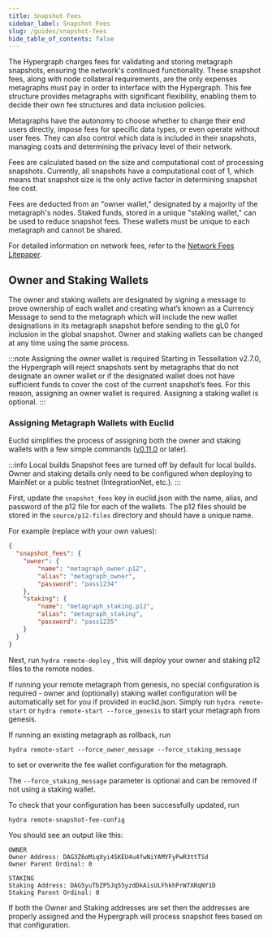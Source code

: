 ```yaml
---
title: Snapshot Fees
sidebar_label: Snapshot Fees
slug: /guides/snapshot-fees
hide_table_of_contents: false
---
```


<intro-end />

The Hypergraph charges fees for validating and storing metagraph snapshots, ensuring the network's continued functionality. These snapshot fees, along with node collateral requirements, are the only expenses metagraphs must pay in order to interface with the Hypergraph. This fee structure provides metagraphs with significant flexibility, enabling them to decide their own fee structures and data inclusion policies.

Metagraphs have the autonomy to choose whether to charge their end users directly, impose fees for specific data types, or even operate without user fees. They can also control which data is included in their snapshots, managing costs and determining the privacy level of their network.

Fees are calculated based on the size and computational cost of processing snapshots. Currently, all snapshots have a computational cost of 1, which means that snapshot size is the only active factor in determining snapshot fee cost. 

Fees are deducted from an "owner wallet," designated by a majority of the metagraph's nodes. Staked funds, stored in a unique "staking wallet," can be used to reduce snapshot fees. These wallets must be unique to each metagraph and cannot be shared.

For detailed information on network fees, refer to the [Network Fees Litepaper](/learn/tools-resources/network-fees-litepaper).

## Owner and Staking Wallets

The owner and staking wallets are designated by signing a message to prove ownership of each wallet and creating what’s known as a Currency Message to send to the metagraph which will include the new wallet designations in its metagraph snapshot before sending to the gL0 for inclusion in the global snapshot. Owner and staking wallets can be changed at any time using the same process. 

:::note Assigning the owner wallet is required
Starting in Tessellation v2.7.0, the Hypergraph will reject snapshots sent by metagraphs that do not designate an owner wallet or if the designated wallet does not have sufficient funds to cover the cost of the current snapshot’s fees. For this reason, assigning an owner wallet is required. Assigning a staking wallet is optional. 
:::

### Assigning Metagraph Wallets with Euclid

Euclid simplifies the process of assigning both the owner and staking wallets with a few simple commands ([v0.11.0](https://github.com/Constellation-Labs/euclid-development-environment/releases/tag/v0.11.0) or later). 

:::info Local builds
Snapshot fees are turned off by default for local builds. Owner and staking details only need to be configured when deploying to MainNet or a public testnet (IntegrationNet, etc.).
:::

First, update the `snapshot_fees` key in euclid.json with the name, alias, and password of the p12 file for each of the wallets. The p12 files should be stored in the `source/p12-files` directory and should have a unique name. 

For example (replace with your own values): 

```json
{
  "snapshot_fees": {
    "owner": {
	    "name": "metagraph_owner.p12",
	    "alias": "metagraph_owner",
	    "password": "pass1234" 
    },
    "staking": {
	    "name": "metagraph_staking.p12",
	    "alias": "metagraph_staking",
	    "password": "pass1235" 
    }
  }
}
```

Next, run `hydra remote-deploy` , this will deploy your owner and staking p12 files to the remote nodes. 

If running your remote metagraph from genesis, no special configuration is required - owner and (optionally) staking wallet configuration will be automatically set for you if provided in euclid.json. Simply run `hydra remote-start` or `hydra remote-start --force_genesis` to start your metagraph from genesis.  

If running an existing metagraph as rollback, run 
```
hydra remote-start --force_owner_message --force_staking_message
``` 
to set or overwrite the fee wallet configuration for the metagraph. 

The `--force_staking_message` parameter is optional and can be removed if not using a staking wallet. 

To check that your configuration has been successfully updated, run 

```
hydra remote-snapshot-fee-config
```

You should see an output like this:

```text
OWNER
Owner Address: DAG3Z6oMiqXyi4SKEU4u4fwNiYAMYFyPwR3ttTSd
Owner Parent Ordinal: 0

STAKING
Staking Address: DAG5yuTbZP5Jq55yzdDkAisULFhkhPrW7XRqNY1D
Staking Parent Ordinal: 0
```

If both the Owner and Staking addresses are set then the addresses are properly assigned and the Hypergraph will process snapshot fees based on that configuration.